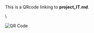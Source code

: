 This is a QRcode linking to **project_IT.md**.

\

![QR Code](https://api.qrserver.com/v1/create-qr-code/?size=200x200&data=https://github.com/kapefier/ICU-HAI_dashboard/blob/main/project_IT.md)
